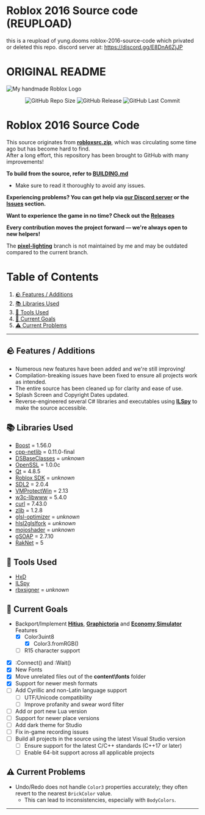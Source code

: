 # Roblox 2016 Source code (REUPLOAD)
this is a reupload of yung.dooms roblox-2016-source-code which privated or deleted this repo.
discord server at: https://discord.gg/E8DnA6ZjJP

# ORIGINAL README
![My *handmade* Roblox Logo](https://github.com/user-attachments/assets/ced623cd-6692-4759-8e46-e9453f5454fc)

<p align="center">
<img alt="GitHub Repo Size" src="https://img.shields.io/github/repo-size/P0L3NARUBA/roblox-2016-source-code">
<img alt="GitHub Release" src="https://img.shields.io/github/v/release/P0L3NARUBA/roblox-2016-source-code?color=violet">
<img alt="GitHub Last Commit" src="https://img.shields.io/github/last-commit/P0L3NARUBA/roblox-2016-source-code/master">
</p>

# Roblox 2016 Source Code

This source originates from **[robloxsrc.zip](https://mega.nz/file/mrxkSRRK#n5YmV1iPUPZCfiI6IDWkT3eDq9k3-yA7rl_hURked8Y)**, which was circulating some time ago but has become hard to find.<br>
After a long effort, this repository has been brought to GitHub with many improvements!

**To build from the source, refer to [BUILDING.md](/BUILDING.md)**<br>
   - Make sure to read it thoroughly to avoid any issues.

**Experiencing problems? You can get help via [our Discord server](https://www.discord.gg/rVrYHdrbsp) or the [Issues](https://github.com/P0L3NARUBA/roblox-2016-source-code/issues) section.**

**Want to experience the game in no time? Check out the [Releases](https://github.com/P0L3NARUBA/roblox-2016-source-code/releases)**<br>

**Every contribution moves the project forward — we're always open to new helpers!**

The **[pixel-lighting](https://github.com/P0L3NARUBA/roblox-2016-source-code/tree/pixel-lighting)** branch is not maintained by me and may be outdated compared to the current branch.

# Table of Contents
1. [🪨 Features / Additions](#-features--additions)
2. [📚 Libraries Used](#-libraries-used)
3. [🔨 Tools Used](#-tools-used)
4. [🎯 Current Goals](#-current-goals)
5. [⚠️ Current Problems](#%EF%B8%8F-current-problems)

---

## 🪨 Features / Additions
- Numerous new features have been added and we're still improving!
- Compilation-breaking issues have been fixed to ensure all projects work as intended.
- The entire source has been cleaned up for clarity and ease of use.
- Splash Screen and Copyright Dates updated.
- Reverse-engineered several C# libraries and executables using **[ILSpy](https://github.com/icsharpcode/ILSpy/releases)** to make the source accessible.

## 📚 Libraries Used
- [Boost](/Contribs/boost_1_56_0) = 1.56.0
- [cpp-netlib](/Contribs/cpp-netlib-0.11.0-final) = 0.11.0-final
- [DSBaseClasses](/Contribs/DSBaseClasses) = *unknown*
- [OpenSSL](/Contribs/openssl) = 1.0.0c
- [Qt](/BUILDING_CONTRIBS.md) = 4.8.5
- [Roblox SDK](/Contribs/SDK) = *unknown*
- [SDL2](/Contribs/SDL2) = 2.0.4
- [VMProtectWin](/Contribs/VMProtectWin_2.13) = 2.13
- [w3c-libwww](/Contribs/w3c-libwww-5.4.0) = 5.4.0
- [curl](/Contribs/windows/x86/curl/curl-7.43.0) = 7.43.0
- [zlib](/Contribs/windows/x86/zlib/zlib-1.2.8) = 1.2.8
- [glsl-optimizer](/Rendering/ShaderCompiler/glsl-optimizer) = *unknown*
- [hlsl2glslfork](/Rendering/ShaderCompiler/hlsl2glslfork) = *unknown*
- [mojoshader](/Rendering/ShaderCompiler/mojoshader) = *unknown*
- [gSOAP](/RCCService/gSOAP/gsoap-2.7) = 2.7.10
- [RakNet](/Network/raknet) = 5 

## 🔨 Tools Used
- [HxD](https://mh-nexus.de/en/downloads.php?product=HxD20)
- [ILSpy](https://github.com/icsharpcode/ILSpy/releases)
- [rbxsigner](/Tools/rbxsigner) = *unknown*

## 🎯 Current Goals
- Backport/Implement **[Hitius](https://mega.nz/file/DnxUTAgI#52pYMEJyRFMMXVMAU71GboVWYxaTCv25eWB4QHFma6M)**, **[Graphictoria](https://mega.nz/file/e2RU0YbT#tGVrpYqR4fv6z7a4QQcdqT0nbmgdssGm3wGFd9jCiHA)** and **[Economy Simulator](https://mega.nz/file/76AyxJzC#fuKcKHTK6YI5S8zLyelsB7PIt0fVVTsWu9KTrgvXk2E)** Features
  - [x] Color3uint8  
     - [x] Color3.fromRGB()  
  - [ ] R15 character support  
- [x] :Connect() and :Wait()
- [x] New Fonts
- [x] Move unrelated files out of the **content\fonts** folder
- [x] Support for newer mesh formats
- [ ] Add Cyrillic and non-Latin language support  
  - [ ] UTF/Unicode compatibility  
  - [ ] Improve profanity and swear word filter  
- [ ] Add or port new Lua version
- [ ] Support for newer place versions 
- [ ] Add dark theme for Studio  
- [ ] Fix in-game recording issues
- [ ] Build all projects in the source using the latest Visual Studio version  
  - [ ] Ensure support for the latest C/C++ standards (C++17 or later)  
  - [ ] Enable 64-bit support across all applicable projects

## ⚠️ Current Problems
- Undo/Redo does not handle `Color3` properties accurately; they often revert to the nearest `BrickColor` value.
  - This can lead to inconsistencies, especially with `BodyColors`.

---

